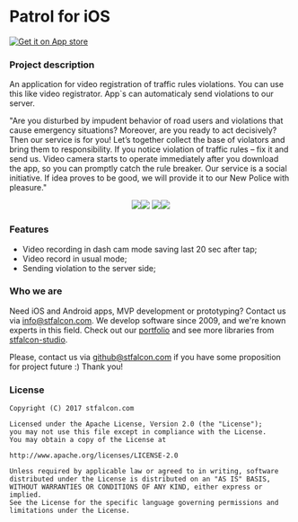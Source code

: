 # Patrol for iOS

[![Get it on App store](http://xn--80awkfjh8d.com/app_store.png)](https://itunes.apple.com/ua/app/gromads-kij-patrul/id1035090014)

### Project description
An application for video registration of traffic rules violations. You can use this like video registrator. App`s can automaticaly send violations to our server.

"Are you disturbed by impudent behavior of road users and violations that cause emergency situations? Moreover, are you ready to act decisively? Then our service is for you! Let’s together collect the base of violators and bring them to responsibility. 
If you notice violation of traffic rules – fix it and send us. Video camera starts to operate immediately after you download the app, so you can promptly catch the rule breaker. 
Our service is a social initiative. If idea proves to be good, we will provide it to our New Police with pleasure."

<p align="center">
<img src="images/screen1.png"><img src="images/screen2.png">
<img src="images/screen3.png"><img src="images/screen4.png">
</p>

### Features
* Video recording in dash cam mode saving last 20 sec after tap;
* Video record in usual mode;
* Sending violation to the server side;

### Who we are
Need iOS and Android apps, MVP development or prototyping? Contact us via info@stfalcon.com. We develop software since 2009, and we're known experts in this field. Check out our [portfolio](https://stfalcon.com/en/portfolio) and see more libraries from [stfalcon-studio](https://stfalcon-studio.github.io/).

Please, contact us via github@stfalcon.com if you have some proposition for project future :)
Thank you!

### License

```
Copyright (C) 2017 stfalcon.com

Licensed under the Apache License, Version 2.0 (the "License");
you may not use this file except in compliance with the License.
You may obtain a copy of the License at

http://www.apache.org/licenses/LICENSE-2.0

Unless required by applicable law or agreed to in writing, software
distributed under the License is distributed on an "AS IS" BASIS,
WITHOUT WARRANTIES OR CONDITIONS OF ANY KIND, either express or implied.
See the License for the specific language governing permissions and
limitations under the License.

```
